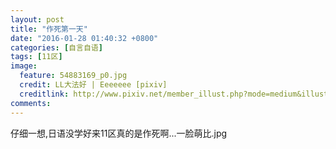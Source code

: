 ```yaml
---
layout: post
title: "作死第一天"
date: "2016-01-28 01:40:32 +0800"
categories: [自言自语]
tags: [11区]
image: 
  feature: 54883169_p0.jpg
  credit: LL大法好 | Eeeeeee [pixiv] 
  creditlink: http://www.pixiv.net/member_illust.php?mode=medium&illust_id=54883169
comments: 
---
```


仔细一想,日语没学好来11区真的是作死啊...一脸萌比.jpg


